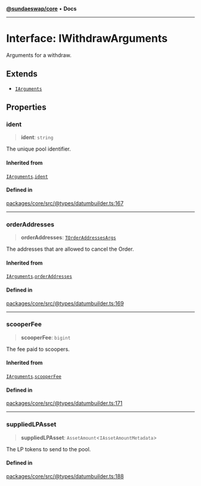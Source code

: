 [**@sundaeswap/core**](../../README.md) • **Docs**

***

# Interface: IWithdrawArguments

Arguments for a withdraw.

## Extends

- [`IArguments`](IArguments.md)

## Properties

### ident

> **ident**: `string`

The unique pool identifier.

#### Inherited from

[`IArguments`](IArguments.md).[`ident`](IArguments.md#ident)

#### Defined in

[packages/core/src/@types/datumbuilder.ts:167](https://github.com/SundaeSwap-finance/sundae-sdk/blob/main/packages/core/src/@types/datumbuilder.ts#L167)

***

### orderAddresses

> **orderAddresses**: [`TOrderAddressesArgs`](../type-aliases/TOrderAddressesArgs.md)

The addresses that are allowed to cancel the Order.

#### Inherited from

[`IArguments`](IArguments.md).[`orderAddresses`](IArguments.md#orderaddresses)

#### Defined in

[packages/core/src/@types/datumbuilder.ts:169](https://github.com/SundaeSwap-finance/sundae-sdk/blob/main/packages/core/src/@types/datumbuilder.ts#L169)

***

### scooperFee

> **scooperFee**: `bigint`

The fee paid to scoopers.

#### Inherited from

[`IArguments`](IArguments.md).[`scooperFee`](IArguments.md#scooperfee)

#### Defined in

[packages/core/src/@types/datumbuilder.ts:171](https://github.com/SundaeSwap-finance/sundae-sdk/blob/main/packages/core/src/@types/datumbuilder.ts#L171)

***

### suppliedLPAsset

> **suppliedLPAsset**: `AssetAmount`\<`IAssetAmountMetadata`\>

The LP tokens to send to the pool.

#### Defined in

[packages/core/src/@types/datumbuilder.ts:188](https://github.com/SundaeSwap-finance/sundae-sdk/blob/main/packages/core/src/@types/datumbuilder.ts#L188)
